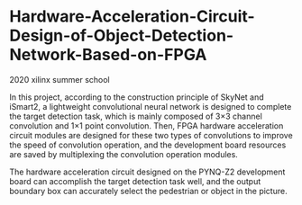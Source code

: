 # Hardware-Acceleration-Circuit-Design-of-Object-Detection-Network-Based-on-FPGA
2020 xilinx summer school

  In this project, according to the construction principle of SkyNet and iSmart2, a lightweight convolutional neural network is designed to complete the target detection task, which is mainly composed of 3×3 channel convolution and 1×1 point convolution. Then, FPGA hardware acceleration circuit modules are designed for these two types of convolutions to improve the speed of convolution operation, and the development board resources are saved by multiplexing the convolution operation modules. 
  
  The hardware acceleration circuit designed on the PYNQ-Z2 development board can accomplish the target detection task well, and the output boundary box can accurately select the pedestrian or object in the picture.

